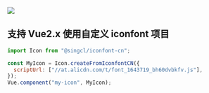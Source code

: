 [![](https://img.shields.io/bundlephobia/min/@singcl/iconfont-cn)](https://www.npmjs.com/package/@singcl/iconfont-cn)
## 支持 Vue2.x 使用自定义 iconfont 项目

```js
import Icon from "@singcl/iconfont-cn";

const MyIcon = Icon.createFromIconfontCN({
  scriptUrl: ["//at.alicdn.com/t/font_1643719_bh60dvbkfv.js"],
});
Vue.component("my-icon", MyIcon);
```
